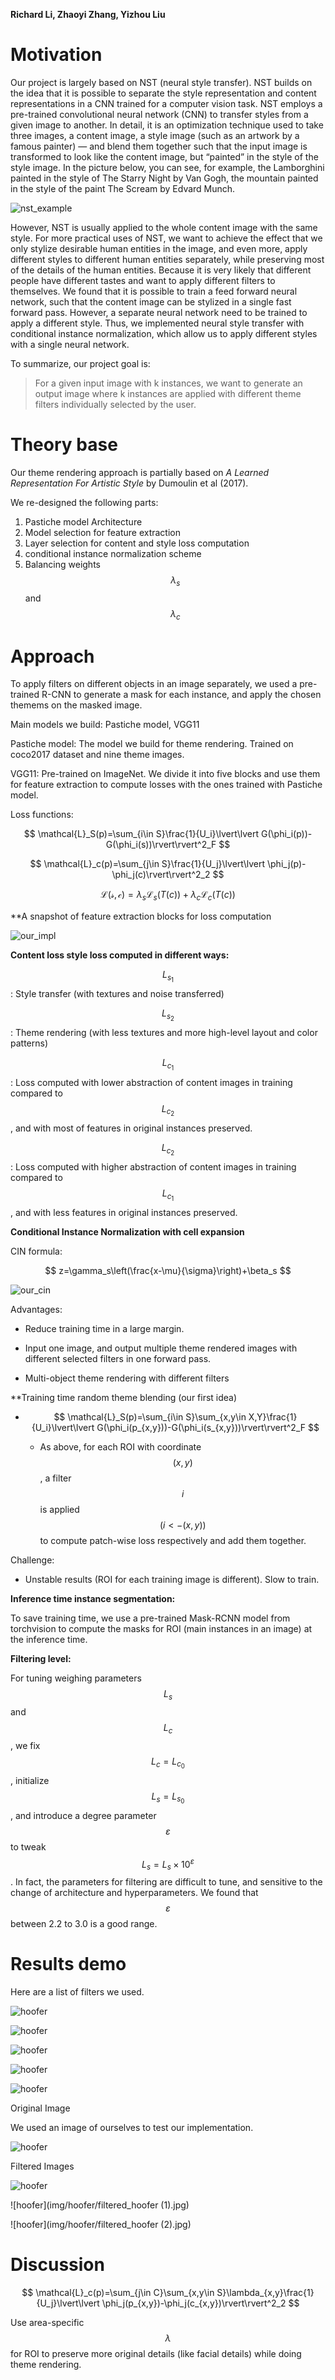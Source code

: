 <script src="https://cdn.mathjax.org/mathjax/latest/MathJax.js?config=TeX-AMS-MML_HTMLorMML" type="text/javascript"></script>

**Richard Li, Zhaoyi Zhang, Yizhou Liu**

# Motivation

Our project is largely based on NST (neural style transfer). NST builds on the idea that it is possible to separate the style representation and content representations in a CNN trained for a computer vision task. NST employs a pre-trained convolutional neural network (CNN) to transfer styles from a given image to another. In detail, it is an optimization technique used to take three images, a content image, a style image (such as an artwork by a famous painter) — and blend them together such that the input image is transformed to look like the content image, but “painted” in the style of the style image. In the picture below, you can see, for example, the Lamborghini painted in the style of The Starry Night by Van Gogh, the mountain painted in the style of the paint The Scream by Edvard Munch.

![nst_example](img/nst.jpeg)

However, NST is usually applied to the whole content image with the same style. For more practical uses of NST, we want to achieve the effect that we only stylize desirable human entities in the image, and even more, apply different styles to different human entities separately, while preserving most of the details of the human entities. Because it is very likely that different people have different tastes and want to apply different filters to themselves. We found that it is possible to train a feed forward neural network, such that the content image can be stylized in a single fast forward pass. However, a separate neural network need to be trained to apply a different style. Thus, we implemented neural style transfer with conditional instance normalization, which allow us to apply different styles with a single neural network.

To summarize, our project goal is:

> For a given input image with k instances, we want to generate an output image where k instances are applied with different theme filters individually selected by the user.

# Theory base

Our theme rendering approach is partially based on *A Learned Representation For Artistic Style* by Dumoulin et al (2017).

We re-designed the following parts:

1. Pastiche model Architecture
2. Model selection for feature extraction
3. Layer selection for content and style loss computation
4. conditional instance normalization scheme
5. Balancing weights $$\lambda_s$$ and $$\lambda_c$$

# Approach

To apply filters on different objects in an image separately, we used a pre-trained R-CNN to generate a mask for each instance, and apply the chosen themems on the masked image.

Main models we build: Pastiche model, VGG11

Pastiche model: The model we build for theme rendering. Trained on coco2017 dataset and nine theme images.

VGG11: Pre-trained on ImageNet. We divide it into five blocks and use them for feature extraction to compute losses with the ones trained with Pastiche model.

Loss functions:

$$
\mathcal{L}_S(p)=\sum_{i\in S}\frac{1}{U_i}\lvert\lvert G(\phi_i(p))-G(\phi_i(s))\rvert\rvert^2_F
$$

$$
\mathcal{L}_c(p)=\sum_{j\in S}\frac{1}{U_j}\lvert\lvert \phi_j(p)-\phi_j(c)\rvert\rvert^2_2
$$

$$
\mathcal{L(s,c)}=\lambda_s\mathcal{L}_s(T(c))+\lambda_c\mathcal{L}_c(T(c))
$$


**A snapshot of feature extraction blocks for loss computation

![our_impl](img/our_impl.png)

**Content loss style loss computed in different ways:**

$$L_{s_1}$$: Style transfer (with textures and noise transferred)

$$L_{s_2}$$: Theme rendering (with less textures and more high-level layout and color patterns)

$$L_{c_1}$$: Loss computed with lower abstraction of content images in training compared to $$L_{c_2}$$, and with most of features in original instances preserved.

$$L_{c_2}$$: Loss computed with higher abstraction of content images in training compared to $$L_{c_1}$$, and with less features in original instances preserved.

**Conditional Instance Normalization with cell expansion**

CIN formula:

$$
z=\gamma_s\left(\frac{x-\mu}{\sigma}\right)+\beta_s
$$

![our_cin](img/our_cin.png)

Advantages: 

- Reduce training time in a large margin.

- Input one image, and output multiple theme rendered images with different selected filters in one forward pass.

- Multi-object theme rendering with different filters

**Training time random theme blending (our first idea)

- $$
  \mathcal{L}_S(p)=\sum_{i\in S}\sum_{x,y\in X,Y}\frac{1}{U_i}\lvert\lvert G(\phi_i(p_{x,y}))-G(\phi_i(s_{x,y}))\rvert\rvert^2_F
  $$

  - As above, for each ROI with coordinate $$(x, y)$$, a filter $$i$$ is applied $$(i <- (x, y))$$ to compute patch-wise loss respectively and add them together.

Challenge:

- Unstable results (ROI for each training image is different). Slow to train.

**Inference time instance segmentation:**

To save training time, we use a pre-trained Mask-RCNN model from torchvision to compute the masks for ROI (main instances in an image) at the inference time.

**Filtering level:**

For tuning weighing parameters $$L_s$$ and $$L_c$$, we fix $$L_c=L_{c_0}$$, initialize $$L_s=L_{s_0}$$, and introduce a degree parameter $$\varepsilon$$ to tweak $$L_s=L_s\times10^\varepsilon$$. In fact, the parameters for filtering are difficult to tune, and sensitive to the change of architecture and hyperparameters. We found that $$\varepsilon$$ between 2.2 to 3.0 is a good range.

# Results demo

Here are a list of filters we used.

![hoofer](img/filters/filter1.jpg)

![hoofer](img/filters/filter2.jpg)

![hoofer](img/filters/filter4.jpg)

![hoofer](img/filters/filter5.jpg)

![hoofer](img/filters/filter8.jpg)

Original Image

We used an image of ourselves to test our implementation.

![hoofer](img/hoofer/hoofer.jpg)

Filtered Images

![hoofer](img/hoofer/filtered_hoofer.jpg)

![hoofer](img/hoofer/filtered_hoofer (1).jpg)

![hoofer](img/hoofer/filtered_hoofer (2).jpg)

# Discussion

$$
\mathcal{L}_c(p)=\sum_{j\in C}\sum_{x,y\in S}\lambda_{x,y}\frac{1}{U_j}\lvert\lvert \phi_j(p_{x,y})-\phi_j(c_{x,y})\rvert\rvert^2_2
$$

Use area-specific $$\lambda$$ for ROI to preserve more original details (like facial details) while doing theme rendering.
